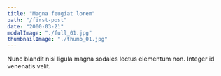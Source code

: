 ```yaml
---
title: "Magna feugiat lorem"
path: "/first-post"
date: "2000-03-21"
modalImage: "./full_01.jpg"
thumbnailImage: "./thumb_01.jpg"
---
```


Nunc blandit nisi ligula magna sodales lectus elementum non. Integer id venenatis velit.
